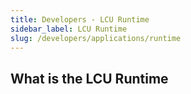 ```yaml
---
title: Developers - LCU Runtime
sidebar_label: LCU Runtime
slug: /developers/applications/runtime
---
```


## What is the LCU Runtime
